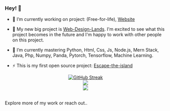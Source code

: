 ### Hey! 👋

- 🔭 I’m currently working on project: (Free-for-life), [Website](free-for.life)

- 📑 My new big project is [Web-Design-Lands](https://github.com/MaheshTheDeveloper/Web-Design-Land). I'm excited to see what this project becomes in the future and I'm happy to work with other people on this project.

- 🌱 I’m currently mastering Python, Html, Css, Js, Node.js, Mern Stack, Java, Php, Numpy, Panda, Pytorch, Tensorflow, Machine Learning.     

- ⚡ This is my first open source project:  [Escape-the-island](https://github.com/MaheshTheDeveloper/Escape-the-Island)
 
<div align="center"> 
<a href="https://git.io/streak-stats"><img src="https://github-readme-streak-stats-theta.vercel.app/?user=MaheshTheDeveloper&theme=github-dark-blue&hide_border=true" alt="GitHub Streak"></a>
</div>
<div align="center"?
<a>
  <img src="https://github-readme-stats-beryl-omega.vercel.app/api?username=MaheshTheDeveloper&show_icons=true&hide_border=true&count_private=true&theme=github_dark&include_all_commits=true"/></a>
  </div>
 <div align="center">
     <img src="https://komarev.com/ghpvc/?username=MaheshTheDeveloper"/></a>
    </div>
<br>  

Explore more of my work or reach out..
